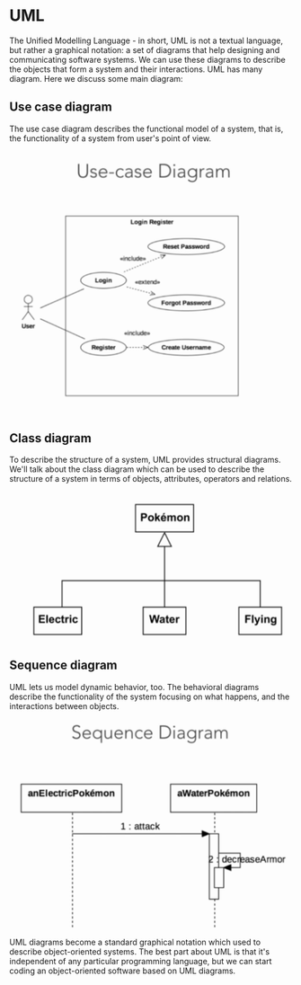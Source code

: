 # UML
The Unified Modelling Language - in short, UML is not a textual language, but rather a graphical notation: a set of diagrams that help designing and communicating software systems. We can use these diagrams to describe the objects that form a system and their interactions. UML has many diagram. Here we discuss some main diagram:

## Use case diagram
The use case diagram describes the functional model of a system, that is, the functionality of a system from user's point of view. 

![use_case_diagram](./images/use_case_diagram.png)

## Class diagram
To describe the structure of a system, UML provides structural diagrams. We'll talk about the class diagram which can be used to describe the structure of a system in terms of objects, attributes, operators and relations. 

![class_diagram](./images/class_diagram.png)

## Sequence diagram
UML lets us model dynamic behavior, too. The behavioral diagrams describe the functionality of the system focusing on what happens, and the interactions between objects. 

![sequence_diagram](./images/sequence_diagram.png)

UML diagrams become a standard graphical notation which used to describe object-oriented systems. The best part about UML is that it's independent of any particular programming language, but we can start coding an object-oriented software based on UML diagrams. 